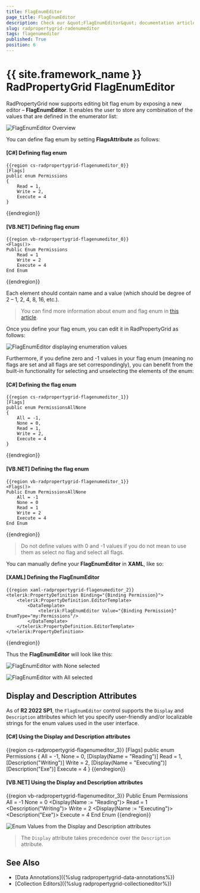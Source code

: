 ```yaml
---
title: FlagEnumEditor
page_title: FlagEnumEditor
description: Check our &quot;FlagEnumEditor&quot; documentation article for the RadPropertyGrid {{ site.framework_name }} control.
slug: radpropertygrid-radenumeditor
tags: flagenumeditor
published: True
position: 6
---
```


# {{ site.framework_name }} RadPropertyGrid FlagEnumEditor

RadPropertyGrid now supports editing bit flag enum by exposing a new editor – __FlagEnumEditor__. It enables the user to store any combination of the values that are defined in the enumerator list:

![FlagEnumEditor Overview](images/RadPropertyGrid_FlagEnumEditor_5.png)

You can define flag enum by setting __FlagsAttribute__ as follows:

#### __[C#] Defining flag enum__

	{{region cs-radpropertygrid-flagenumeditor_0}}
	[Flags]
	public enum Permissions
	{
	    Read = 1,
	    Write = 2,
	    Execute = 4
	}
{{endregion}}

#### __[VB.NET] Defining flag enum__

	{{region vb-radpropertygrid-flagenumeditor_0}}
	<Flags()>
	Public Enum Permissions
	    Read = 1
	    Write = 2
	    Execute = 4
	End Enum
{{endregion}}

Each element should contain name and a value (which should be degree of 2 – 1, 2, 4, 8, 16, etc.).

>You can find more information about enum and flag enum in [this article](http://msdn.microsoft.com/en-us/library/cc138362.aspx).

Once you define your flag enum, you can edit it in RadPropertyGrid as follows:    

![FlagEnumEditor displaying enumeration values](images/RadPropertyGrid_FlagEnumEditor_2.png)

Furthermore, if you define zero and -1 values in your flag enum (meaning no flags are set and all flags are set correspondingly), you can benefit from the built-in functionality for selecting and unselecting the elements of the enum:

#### __[C#] Defining the flag enum__

	{{region cs-radpropertygrid-flagenumeditor_1}}
	[Flags]
	public enum PermissionsAllNone
	{
	    All = -1,
	    None = 0,
	    Read = 1,
	    Write = 2,
	    Execute = 4
	}
{{endregion}}

#### __[VB.NET] Defining the flag enum__

	{{region vb-radpropertygrid-flagenumeditor_1}}
	<Flags()>
	Public Enum PermissionsAllNone
	    All = -1
	    None = 0
	    Read = 1
	    Write = 2
	    Execute = 4
	End Enum
{{endregion}}

>Do not define values with 0 and -1 values if you do not mean to use them as select no flag and select all flags.

You can manually define your __FlagEnumEditor__ in __XAML__, like so:

#### __[XAML] Defining the FlagEnumEditor__

	{{region xaml-radpropertygrid-flagenumeditor_2}}
	<telerik:PropertyDefinition Binding="{Binding Permission}">
	    <telerik:PropertyDefinition.EditorTemplate>
	        <DataTemplate>
	            <telerik:FlagEnumEditor Value="{Binding Permission}" EnumType="my:Permissions"/>
	        </DataTemplate>
	    </telerik:PropertyDefinition.EditorTemplate>
	</telerik:PropertyDefinition>
{{endregion}}

Thus the __FlagEnumEditor__ will look like this:

![FlagEnumEditor with None selected](images/RadPropertyGrid_FlagEnumEditor_3.png)

![FlagEnumEditor with All selected](images/RadPropertyGrid_FlagEnumEditor_4.png)

## Display and Description Attributes

As of **R2 2022 SP1**, the `FlagEnumEditor` control supports the `Display` and `Description` attributes which let you specify user-friendly and/or localizable strings for the enum values used in the user interface.

#### __[C#] Using the Display and Description attributes__

{{region cs-radpropertygrid-flagenumeditor_3}}
    [Flags]
    public enum Permissions
    {
        All = -1,
        None = 0,
        [Display(Name = "Reading")]
        Read = 1,
        [Description("Writing")]
        Write = 2,
        [Display(Name = "Executing")]
        [Description("Exe")]
        Execute = 4
    }
{{endregion}}

#### __[VB.NET] Using the Display and Description attributes__

{{region vb-radpropertygrid-flagenumeditor_3}}
	<Flags>
	Public Enum Permissions
		All = -1
		None = 0
		<Display(Name := "Reading")>
		Read = 1
		<Description("Writing")>
		Write = 2
		<Display(Name := "Executing")><Description("Exe")>
		Execute = 4
	End Enum
{{endregion}}

![Enum Values from the Display and Description attributes](images/RadPropertyGrid_FlagEnumEditor_6.png)

>The `Display` attribute takes precedence over the `Description` attribute.

## See Also

* [Data Annotations]({%slug radpropertygrid-data-annotations%})
* [Collection Editors]({%slug radpropertygrid-collectioneditor%})